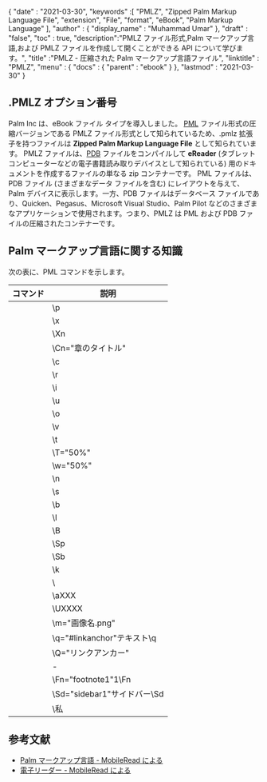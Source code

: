 {
  "date" : "2021-03-30",
  "keywords" :[ "PMLZ", "Zipped Palm Markup Language File", "extension", "File", "format", "eBook", "Palm Markup Language" ],
  "author" : {
    "display_name" : "Muhammad Umar"
},
  "draft" : "false",
  "toc" : true,
  "description":"PMLZ ファイル形式,Palm マークアップ言語,および PMLZ ファイルを作成して開くことができる API について学びます。",
  "title" :"PMLZ - 圧縮された Palm マークアップ言語ファイル",
  "linktitle" : "PMLZ",
  "menu" : {
    "docs" : {
      "parent" : "ebook"
}
},
  "lastmod" : "2021-03-30"
}

## .PMLZ オプション番号

Palm Inc は、eBook ファイル タイプを導入しました。 [PML](/ebook/pml/) ファイル形式の圧縮バージョンである PMLZ ファイル形式として知られているため、.pmlz 拡張子を持つファイルは **Zipped Palm Markup Language File** として知られています。 PMLZ ファイルは、[PDB](/programming/pdb/) ファイルをコンパイルして **eReader** (タブレット コンピューターなどの電子書籍読み取りデバイスとして知られている) 用のドキュメントを作成するファイルの単なる zip コンテナーです。 PML ファイルは、PDB ファイル (さまざまなデータ ファイルを含む) にレイアウトを与えて、Palm デバイスに表示します。一方、PDB ファイルはデータベース ファイルであり、Quicken、Pegasus、Microsoft Visual Studio、Palm Pilot などのさまざまなアプリケーションで使用されます。つまり、PMLZ は PML および PDB ファイルの圧縮されたコンテナーです。


## Palm マークアップ言語に関する知識
次の表に、PML コマンドを示します。

|コマンド|説明|
---|---|
| | \p |新しいページ |
| | \x |新しい章;また、新しい改ページが発生します。章のタイトル (および任意のスタイル コード) を \x および \x | で囲みます。
| | \Xn |新しいチャプター、チャプター ダイアログで n レベル (n は 0 から 4 まで) インデントされています。改ページは発生しません。章のタイトル (およびスタイル コード) を \Xn および \Xn | で囲みます。
| | \Cn="章のタイトル" |チャプター リストに「チャプター タイトル」をレベル n (\Xn など) で挿入します。テキストはページに表示されず、改ページは強制されません。これは、たとえば、章の導入部の冒頭に章記号を挿入するのに役立つ場合があります。 | |
| | \c |このテキスト ブロックを中央揃えにします。行頭を \c で閉じる |
| | \r |テキスト ブロックを右揃えにします。行頭の \r で閉じる |
| | \i |ブロックをイタリック体にします。 \i | で閉じます。
| | \u |下線ブロック; \u | で閉じます。
| | \o |オーバーストライクブロック; \o | で閉じます。
| | \v |目に見えないテキスト; \v で閉じます (コメントに使用できます) |
| | \t |インデント ブロック。行頭から開始し、行末で \t で終了 |
| | \T="50%" |画面幅の指定された割合 (この場合は 50%) をインデントします。現在の描画位置が指定された画面位置をすでに超えている場合、このタグは無視されます。 | |
| | \w="50%" |画面の特定のパーセンテージ幅 (この場合は 50%) の水平線を埋め込みます。このタグは前後で改行します。ルールは中央です。パーセント記号は必須です。 | |
| | \n | | ユーザーによって指定された「通常の」フォントに切り替えます。
| | \s | stdFont に切り替えます。 \s で閉じると通常のフォントに戻ります |
| | \b | boldFont に切り替えます。 \b で閉じると、通常のフォントに戻ります (推奨されません。代わりに \B を使用してください) |
| | \l | largeFont に切り替えます。 \l で閉じると通常のフォントに戻ります |
| | \B |テキストを太字にします。 \b タグとは異なり、\B はフォントを変更しないため、大きな太字のテキストを使用できます。 \b と \B を同じ PML ファイルに混在させることはできません。 | |
| | \Sp |テキストを上付き文字としてマークします。太字、斜体などの他のスタイルと混在させないでください。上付き文字のテキストは \Sp で囲みます。 | |
| | \Sb |テキストを下付きとしてマークします。太字、斜体などの他のスタイルと混在させないでください。下付きテキストは \Sb で囲みます。 | |
| | \k |囲まれたテキストを小文字にします。 \k で閉じます。 \k タグで囲まれたすべての文字 (アクセント付きの文字を含む) は大文字になり、通常の大文字よりも小さいポイント サイズでレンダリングされます。 | |
| | \\ |単一のバックスラッシュを表します |
| | \aXXX | Windows-1252 コードが 10 進数の XXX である非 ASCII 文字を挿入します。詳細については、PML 文字テーブルを参照してください。 | |
| | \UXXXX | Unicode コードが 16 進数の XXXX である非 ASCII 文字を挿入します。詳細については、拡張 PML 文字テーブルを参照してください。 | |
| | \m="画像名.png" |名前付き画像を挿入します。以下の画像のセクションを参照してください。 | |
| | \q="#linkanchor"テキスト\q |ドキュメント内の別の場所にあるリンク アンカーを参照します。ドキュメントを表示すると、アンカー指定の後、末尾の \q の前の文字列に下線が引かれるか、リンクとして表示されます。 | |
| | \Q="リンクアンカー" |ドキュメントにリンク アンカーを指定します。 | |
| | \- |ソフトハイフンを挿入します。ソフト ハイフンは、単語を改行する必要がある場合にのみ表示されます。 | |
| | \Fn="footnote1"1\Fn | "1" を、PML ドキュメントの最後にタグ付けされた footnote1 という名前の脚注にリンクします。以下の脚注とサイドバーのセクションを参照してください。 | |
| | \Sd="sidebar1"サイドバー\Sd | 「Sidebar」テキストを、PML ドキュメントの最後にタグ付けされた sidebar1 という名前のサイドバーにリンクします。以下の脚注とサイドバーのセクションを参照してください。 | |
| | \私 |参考索引項目としてマークします。 \I と \I でインデックス アイテム (およびスタイル コード) を囲みます。


## 参考文献

* [Palm マークアップ言語 - MobileRead による](https://wiki.mobileread.com/wiki/EReader)
* [電子リーダー - MobileRead による](https://en.wikipedia.org/wiki/E-reader)

